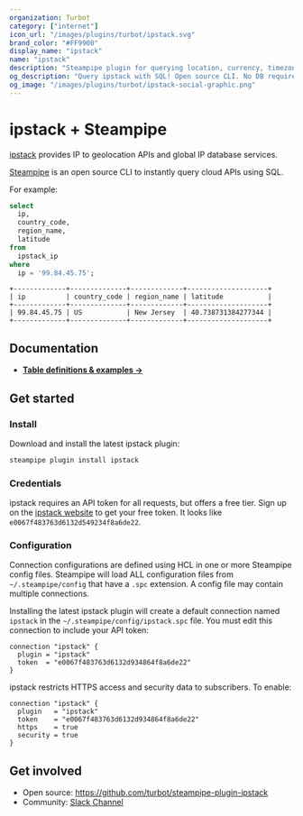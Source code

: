 ```yaml
---
organization: Turbot
category: ["internet"]
icon_url: "/images/plugins/turbot/ipstack.svg"
brand_color: "#FF9900"
display_name: "ipstack"
name: "ipstack"
description: "Steampipe plugin for querying location, currency, timezone and security information about an IP address from ipstack."
og_description: "Query ipstack with SQL! Open source CLI. No DB required."
og_image: "/images/plugins/turbot/ipstack-social-graphic.png" 
---
```


# ipstack + Steampipe

[ipstack](https://ipstack.com/) provides IP to geolocation APIs and global IP database services.

[Steampipe](https://steampipe.io) is an open source CLI to instantly query cloud APIs using SQL.

For example:

```sql
select
  ip,
  country_code,
  region_name,
  latitude
from
  ipstack_ip
where
  ip = '99.84.45.75';
```

```
+-------------+--------------+-------------+--------------------+
| ip          | country_code | region_name | latitude           |
+-------------+--------------+-------------+--------------------+
| 99.84.45.75 | US           | New Jersey  | 40.738731384277344 |
+-------------+--------------+-------------+--------------------+
```

## Documentation

- **[Table definitions & examples →](/plugins/turbot/ipstack/tables)**

## Get started

### Install

Download and install the latest ipstack plugin:

```bash
steampipe plugin install ipstack
```

### Credentials

ipstack requires an API token for all requests, but offers a free tier. Sign up on the [ipstack website](https://ipstack.com) to get your free token. It looks like `e0067f483763d6132d549234f8a6de22`.

### Configuration

Connection configurations are defined using HCL in one or more Steampipe config files. Steampipe will load ALL configuration files from `~/.steampipe/config` that have a `.spc` extension. A config file may contain multiple connections.

Installing the latest ipstack plugin will create a default connection named `ipstack` in the `~/.steampipe/config/ipstack.spc` file.  You must edit this connection to include your API token:

```hcl
connection "ipstack" {
  plugin = "ipstack"
  token  = "e0067f483763d6132d934864f8a6de22"
}
```

ipstack restricts HTTPS access and security data to subscribers. To enable:
```hcl
connection "ipstack" {
  plugin   = "ipstack"
  token    = "e0067f483763d6132d934864f8a6de22"
  https    = true
  security = true
}
```

## Get involved

- Open source: https://github.com/turbot/steampipe-plugin-ipstack
- Community: [Slack Channel](https://steampipe.io/community/join)
